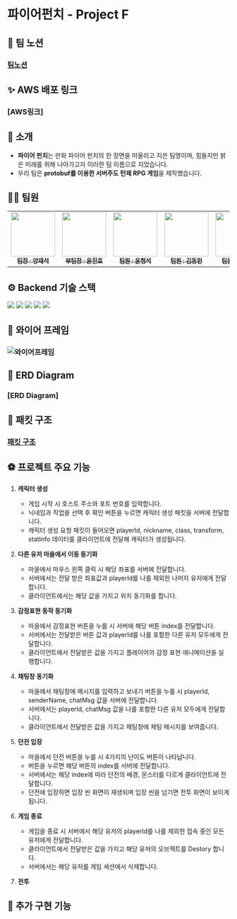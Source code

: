 # 파이어펀치 - Project F

## 🎈 팀 노션

### [팀노션](https://teamsparta.notion.site/190b940df29049249a92d59fc85cae0d)

## ✨ AWS 배포 링크

### [AWS링크]

## 👋 소개

- **파이어 펀치**는 만화 파이어 펀치의 한 장면을 떠올리고 지은 팀명이며, 힘들지만 밝은 미래를 위해 나아가고자 이러한 팀 이름으로 지었습니다.
- 우리 팀은 **protobuf를 이용한 서버주도 턴제 RPG 게임**을 제작했습니다.

## 👩‍💻 팀원

<table>
  <tbody>
    <tr>
      <td align="center"><a href="https://github.com/hyeonseol00"><img src="https://avatars.githubusercontent.com/u/159992036?v=4" width="100px;" alt=""/><br /><sub><b> 팀장 : 양재석 </b></sub></a><br /></td>
      <td align="center"><a href="https://github.com/KR-EGOIST"><img src="https://avatars.githubusercontent.com/u/54177070?v=4" width="100px;" alt=""/><br /><sub><b> 부팀장 : 윤진호 </b></sub></a><br /></td>
      <td align="center"><a href="https://github.com/pledge24"><img src="https://avatars.githubusercontent.com/u/104922729?v=4" width="100px;" alt=""/><br /><sub><b> 팀원 : 윤형석 </b></sub></a><br /></td>
      <td align="center"><a href="https://github.com/znfnfns0365"><img src="https://avatars.githubusercontent.com/u/96744723?v=4" width="100px;" alt=""/><br /><sub><b> 팀원 : 김동헌 </b></sub></a><br /></td>
      <td align="center"><a href="https://github.com/jellycreammy"><img src="https://avatars.githubusercontent.com/u/167044663?v=4" width="100px;" alt=""/><br /><sub><b> 팀원 : 유지원 </b></sub></a><br /></td>
      <td align="center"><a href="https://github.com/wodm15"><img src="https://avatars.githubusercontent.com/u/92417963?v=4" width="100px;" alt=""/><br /><sub><b> 팀원 : 선재영 </b></sub></a><br /></td>
    </tr>
  </tbody>
</table>

## ⚙️ Backend 기술 스택

<img src="https://img.shields.io/badge/node.js-339933?style=for-the-badge&logo=Node.js&logoColor=white">
<img src="https://img.shields.io/badge/npm-CB3837?style=for-the-badge&logo=npm&logoColor=white">
<img src="https://img.shields.io/badge/mysql-4479A1?style=for-the-badge&logo=mysql&logoColor=white">
<img src="https://img.shields.io/badge/amazonec2-FF9900?style=for-the-badge&logo=amazonec2&logoColor=white">
<img src="https://img.shields.io/badge/amazonrds-527FFF?style=for-the-badge&logo=amazonrds&logoColor=white">

## 📃 와이어 프레임

### ![와이어프레임](https://github.com/user-attachments/assets/8d601aa0-0397-44cc-a1e5-a6f56ea08a19)

## 📃 ERD Diagram

### [ERD Diagram]

## 📃 패킷 구조

### [패킷 구조](https://miro.com/app/board/uXjVKwr61VI=/)

## ⚽ 프로젝트 주요 기능

1. **캐릭터 생성**

   - 게임 시작 시 호스트 주소와 포트 번호를 입력합니다.
   - 닉네임과 직업을 선택 후 확인 버튼을 누르면 캐릭터 생성 패킷을 서버에 전달합니다.
   - 캐릭터 생성 요청 패킷이 들어오면 playerId, nickname, class, transform, statInfo 데이터를 클라이언트에 전달해 캐릭터가 생성됩니다.

2. **다른 유저 마을에서 이동 동기화**

   - 마을에서 마우스 왼쪽 클릭 시 해당 좌표를 서버에 전달합니다.
   - 서버에서는 전달 받은 좌표값과 playerId를 나를 제외한 나머지 유저에게 전달합니다.
   - 클라이언트에서는 해당 값을 가지고 위치 동기화를 합니다.

3. **감정표현 동작 동기화**

   - 마을에서 감정표현 버튼을 누를 시 서버에 해당 버튼 index를 전달합니다.
   - 서버에서는 전달받은 버튼 값과 playerId를 나를 포함한 다른 유저 모두에게 전달합니다.
   - 클라이언트에서 전달받은 값을 가지고 플레이어의 감정 표현 애니메이션을 실행합니다.

4. **채팅창 동기화**

   - 마을에서 채팅창에 메시지를 입력하고 보내기 버튼을 누를 시 playerId, senderName, chatMsg 값을 서버에 전달합니다.
   - 서버에서는 playerId, chatMsg 값을 나를 포함한 다른 유저 모두에게 전달합니다.
   - 클라이언트에서 전달받은 값을 가지고 채팅창에 채팅 메시지를 보여줍니다.

5. **던전 입장**

   - 마을에서 던전 버튼을 누를 시 4가지의 난이도 버튼이 나타납니다.
   - 버튼을 누르면 해당 버튼의 index를 서버에 전달합니다.
   - 서버에서는 해당 index에 따라 던전의 배경, 몬스터를 다르게 클라이언트에 전달합니다.
   - 던전에 입장하면 입장 씬 화면이 재생되며 입장 씬을 넘기면 전투 화면이 보이게 됩니다.

6. **게임 종료**

   - 게임을 종료 시 서버에서 해당 유저의 playerId를 나를 제외한 접속 중인 모든 유저에게 전달합니다.
   - 클라이언트에서 전달받은 값을 가지고 해당 유저의 오브젝트를 Destory 합니다.
   - 서버에서는 해당 유저를 게임 세션에서 삭제합니다.

7. **전투**

## 🚀 추가 구현 기능
